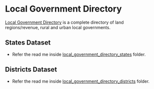 # Local Government Directory
[Local Government Directory](https://lgdirectory.gov.in/) is a complete directory of land regions/revenue, rural and urban local governments.

## States Dataset
- Refer the read me inside [local_government_directory_states](./local_government_directory_states/README.md) folder.

## Districts Dataset
- Refer the read me inside [local_government_directory_districts](./local_government_directory_districts/README.md) folder.
